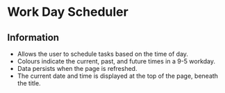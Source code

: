 # Work Day Scheduler

## Information

* Allows the user to schedule tasks based on the time of day.
* Colours indicate the current, past, and future times in a 9-5 workday.
* Data persists when the page is refreshed.
* The current date and time is displayed at the top of the page, beneath the title.
